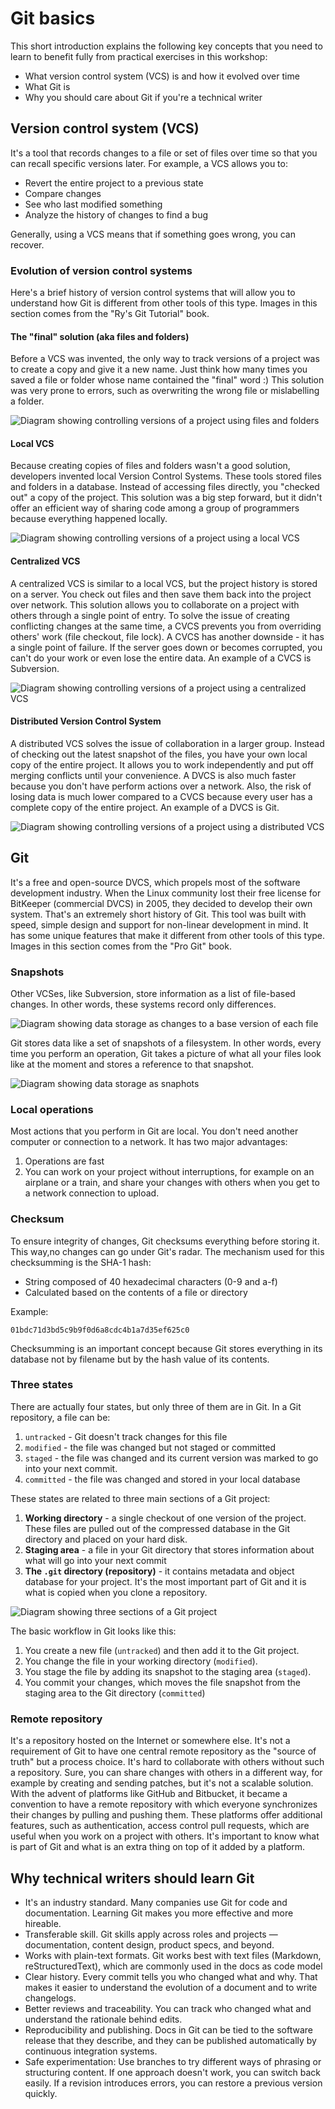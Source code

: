 # Git basics

This short introduction explains the following key concepts that you need to
learn to benefit fully from practical exercises in this workshop:

- What version control system (VCS) is and how it evolved over time
- What Git is
- Why you should care about Git if you're a technical writer

## Version control system (VCS)

It's a tool that records changes to a file or set of files over time so that you
can recall specific versions later. For example, a VCS allows you to:

- Revert the entire project to a previous state
- Compare changes
- See who last modified something
- Analyze the history of changes to find a bug

Generally, using a VCS means that if something goes wrong, you can recover.

### Evolution of version control systems

Here's a brief history of version control systems that will allow you to
understand how Git is different from other tools of this type. Images in this
section comes from the "Ry's Git Tutorial" book.

#### The "final" solution (aka files and folders)

Before a VCS was invented, the only way to track versions of a project was to
create a copy and give it a new name. Just think how many times you saved a file
or folder whose name contained the "final" word :) This solution was very prone
to errors, such as overwriting the wrong file or mislabelling a folder.

![Diagram showing controlling versions of a project using files and folders](img/files-and-folders.png)

#### Local VCS

Because creating copies of files and folders wasn't a good solution, developers
invented local Version Control Systems. These tools stored files and folders in
a database. Instead of accessing files directly, you "checked out" a copy of the
project. This solution was a big step forward, but it didn't offer an efficient
way of sharing code among a group of programmers because everything happened
locally.

![Diagram showing controlling versions of a project using a local VCS](img/local-vcs.png)

#### Centralized VCS

A centralized VCS is similar to a local VCS, but the project history is stored
on a server. You check out files and then save them back into the project over
network. This solution allows you to collaborate on a project with others
through a single point of entry. To solve the issue of creating conflicting
changes at the same time, a CVCS prevents you from overriding others' work (file
checkout, file lock). A CVCS has another downside - it has a single point of
failure. If the server goes down or becomes corrupted, you can't do your work or
even lose the entire data. An example of a CVCS is Subversion.

![Diagram showing controlling versions of a project using a centralized VCS](img/centralized-vcs.png)

#### Distributed Version Control System

A distributed VCS solves the issue of collaboration in a larger group. Instead
of checking out the latest snapshot of the files, you have your own local copy
of the entire project. It allows you to work independently and put off merging
conflicts until your convenience. A DVCS is also much faster because you don't
have perform actions over a network. Also, the risk of losing data is much lower
compared to a CVCS because every user has a complete copy of the entire project.
An example of a DVCS is Git.

![Diagram showing controlling versions of a project using a distributed VCS](img/distributed-vcs.png)

## Git

It's a free and open-source DVCS, which propels most of the software development
industry. When the Linux community lost their free license for BitKeeper
(commercial DVCS) in 2005, they decided to develop their own system. That's an
extremely short history of Git. This tool was built with speed, simple design
and support for non-linear development in mind. It has some unique features that
make it different from other tools of this type. Images in this section comes
from the "Pro Git" book.

### Snapshots

Other VCSes, like Subversion, store information as a list of file-based changes.
In other words, these systems record only differences.

![Diagram showing data storage as changes to a base version of each file](img/file-based-changes.png)

Git stores data like a set of snapshots of a filesystem. In other words, every
time you perform an operation, Git takes a picture of what all your files look
like at the moment and stores a reference to that snapshot.

![Diagram showing data storage as snaphots](img/snapshots.png)

### Local operations

Most actions that you perform in Git are local. You don't need another computer
or connection to a network. It has two major advantages:

1. Operations are fast
2. You can work on your project without interruptions, for example on an
   airplane or a train, and share your changes with others when you get to a
   network connection to upload.

### Checksum

To ensure integrity of changes, Git checksums everything before storing it. This
way,no changes can go under Git's radar. The mechanism used for this
checksumming is the SHA-1 hash:

- String composed of 40 hexadecimal characters (0-9 and a-f)
- Calculated based on the contents of a file or directory

Example:

```text
01bdc71d3bd5c9b9f0d6a8cdc4b1a7d35ef625c0
```

Checksumming is an important concept because Git stores everything in its
database not by filename but by the hash value of its contents.

### Three states

There are actually four states, but only three of them are in Git. In a Git
repository, a file can be:

1. `untracked` - Git doesn't track changes for this file
2. `modified` - the file was changed but not staged or committed
3. `staged` - the file was changed and its current version was marked to go into
   your next commit.
4. `committed` - the file was changed and stored in your local database

These states are related to three main sections of a Git project:

1. **Working directory** - a single checkout of one version of the project.
   These files are pulled out of the compressed database in the Git directory
   and placed on your hard disk.
2. **Staging area** - a file in your Git directory that stores information about
   what will go into your next commit
3. **The `.git` directory (repository)** - it contains metadata and object
   database for your project. It's the most important part of Git and it is what
   is copied when you clone a repository.

![Diagram showing three sections of a Git project](img/git-project-sections.png)

The basic workflow in Git looks like this:

1. You create a new file (`untracked`) and then add it to the Git project.
2. You change the file in your working directory (`modified`).
3. You stage the file by adding its snapshot to the staging area (`staged`).
4. You commit your changes, which moves the file snapshot from the staging area
   to the Git directory (`committed`)

### Remote repository

It's a repository hosted on the Internet or somewhere else. It's not a
requirement of Git to have one central remote repository as the "source of
truth" but a process choice. It's hard to collaborate with others without such a
repository. Sure, you can share changes with others in a different way, for
example by creating and sending patches, but it's not a scalable solution. With
the advent of platforms like GitHub and Bitbucket, it became a convention to
have a remote repository with which everyone synchronizes their changes by
pulling and pushing them. These platforms offer additional features, such as
authentication, access control pull requests, which are useful when you work on
a project with others. It's important to know what is part of Git and what is an
extra thing on top of it added by a platform.

## Why technical writers should learn Git

- It's an industry standard. Many companies use Git for code and documentation.
  Learning Git makes you more effective and more hireable.
- Transferable skill. Git skills apply across roles and projects —
  documentation, content design, product specs, and beyond.
- Works with plain-text formats. Git works best with text files (Markdown,
  reStructuredText), which are commonly used in the docs as code model
- Clear history. Every commit tells you who changed what and why. That makes it
  easier to understand the evolution of a document and to write changelogs.
- Better reviews and traceability. You can track who changed what and understand
  the rationale behind edits.
- Reproducibility and publishing. Docs in Git can be tied to the software
  release that they describe, and they can be published automatically by
  continuous integration systems.
- Safe experimentation: Use branches to try different ways of phrasing or
  structuring content. If one approach doesn't work, you can switch back easily.
  If a revision introduces errors, you can restore a previous version quickly.
